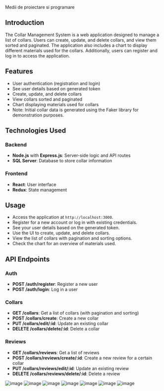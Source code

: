Medii de proiectare si programare
## Introduction

The Collar Management System is a web application designed to manage a list of collars. Users can create, update, and delete collars, and view them sorted and paginated. The application also includes a chart to display different materials used for the collars. Additionally, users can register and log in to access the application.

## Features

- User authentication (registration and login)
- See user details based on generated token
- Create, update, and delete collars
- View collars sorted and paginated
- Chart displaying materials used for collars
- Note: Initial collar data is generated using the Faker library for demonstration purposes.

## Technologies Used

### Backend

- **Node.js** with **Express.js**: Server-side logic and API routes
- **SQL Server**: Database to store collar information

### Frontend

- **React**: User interface
- **Redux**: State management

## Usage

- Access the application at `http://localhost:3000`.
- Register for a new account or log in with existing credentials.
- See your user details based on the generated token.
- Use the UI to create, update, and delete collars.
- View the list of collars with pagination and sorting options.
- Check the chart for an overview of materials used.

## API Endpoints

### Auth

- **POST /auth/register**: Register a new user
- **POST /auth/login**: Log in a user

### Collars

- **GET /collars**: Get a list of collars (with pagination and sorting)
- **POST /collars/create**: Create a new collar
- **PUT /collars/edit/:id**: Update an existing collar
- **DELETE /collars/delete/:id**: Delete a collar

### Reviews

- **GET /collars/reviews**: Get a list of reviews
- **POST /collars/reviews/create/:id**: Create a new review for a certain collar
- **PUT /collars/reviews/edit/:id**: Update an existing review
- **DELETE /collars/reviews/delete/:id**: Delete a review
  
![image](https://github.com/cheresandreea/Faculty/assets/115451911/f4c60726-d8af-40d0-9a62-93deb564aebe)
![image](https://github.com/cheresandreea/Faculty/assets/115451911/09ab58b6-4c56-42a6-85c7-fa9729eee24e)
![image](https://github.com/cheresandreea/Faculty/assets/115451911/cff6c97b-a30a-41bb-91b0-e42d249b53b9)
![image](https://github.com/cheresandreea/Faculty/assets/115451911/b6befa6e-bc61-4ce1-8586-7b3c7cc19ad3)
![image](https://github.com/cheresandreea/Faculty/assets/115451911/ce52af2f-a797-4240-92e5-11597312be64)
![image](https://github.com/cheresandreea/Faculty/assets/115451911/03156ea6-1693-4006-be06-8e1ebad5b177)
![image](https://github.com/cheresandreea/Faculty/assets/115451911/7348d5ac-ee67-40a8-a435-6fd5d2793882)



